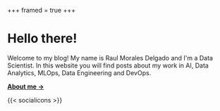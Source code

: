 +++
framed = true
+++

# Hello there!

Welcome to my blog! My name is Raul Morales Delgado and I'm a Data Scientist. In this website you will find posts about my work in AI, Data Analytics, MLOps, Data Engineering and DevOps. 

**[About me →](/about)**

{{< socialicons >}}
